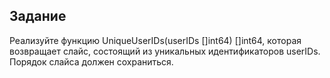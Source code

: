## Задание
Реализуйте функцию UniqueUserIDs(userIDs []int64) []int64, которая возвращает слайс, состоящий из уникальных идентификаторов userIDs. Порядок слайса должен сохраниться.
